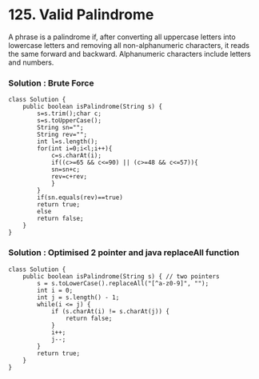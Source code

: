 # 125. Valid Palindrome
A phrase is a palindrome if, after converting all uppercase letters into lowercase letters and removing all non-alphanumeric characters, it reads the same forward and backward. Alphanumeric characters include letters and numbers.

### Solution : Brute Force 

```
class Solution {
    public boolean isPalindrome(String s) {
        s=s.trim();char c;
        s=s.toUpperCase();
        String sn="";
        String rev="";
        int l=s.length();
        for(int i=0;i<l;i++){
            c=s.charAt(i);
            if((c>=65 && c<=90) || (c>=48 && c<=57)){
            sn=sn+c;
            rev=c+rev;
            }
        }
        if(sn.equals(rev)==true)
        return true;
        else
        return false;
    }
}
```
### Solution : Optimised 2 pointer and java replaceAll function

```
class Solution {
    public boolean isPalindrome(String s) { // two pointers
        s = s.toLowerCase().replaceAll("[^a-z0-9]", "");
        int i = 0;
        int j = s.length() - 1;
        while(i <= j) {
            if (s.charAt(i) != s.charAt(j)) {
                return false;
            }
            i++;
            j--;
        }
        return true;
    }
}
```
